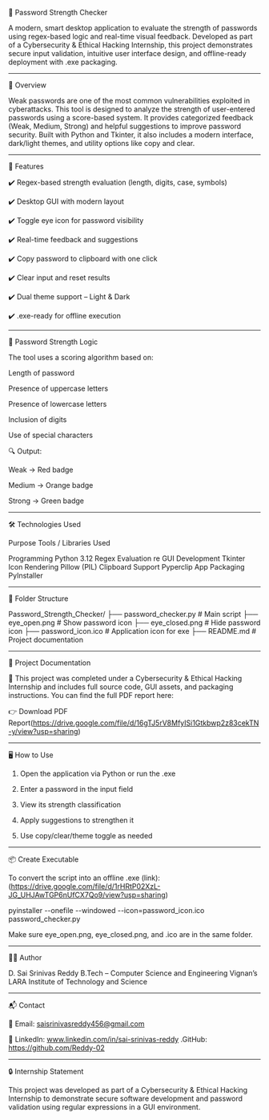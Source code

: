 🔐 Password Strength Checker

A modern, smart desktop application to evaluate the strength of passwords using regex-based logic and real-time visual feedback. Developed as part of a Cybersecurity & Ethical Hacking Internship, this project demonstrates secure input validation, intuitive user interface design, and offline-ready deployment with .exe packaging.


---

📘 Overview

Weak passwords are one of the most common vulnerabilities exploited in cyberattacks. This tool is designed to analyze the strength of user-entered passwords using a score-based system. It provides categorized feedback (Weak, Medium, Strong) and helpful suggestions to improve password security. Built with Python and Tkinter, it also includes a modern interface, dark/light themes, and utility options like copy and clear.


---

🚀 Features

✔️ Regex-based strength evaluation (length, digits, case, symbols)

✔️ Desktop GUI with modern layout

✔️ Toggle eye icon for password visibility

✔️ Real-time feedback and suggestions

✔️ Copy password to clipboard with one click

✔️ Clear input and reset results

✔️ Dual theme support – Light & Dark

✔️ .exe-ready for offline execution



---

🧠 Password Strength Logic

The tool uses a scoring algorithm based on:

Length of password

Presence of uppercase letters

Presence of lowercase letters

Inclusion of digits

Use of special characters


🔍 Output:

Weak → Red badge

Medium → Orange badge

Strong → Green badge



---

🛠️ Technologies Used

Purpose	Tools / Libraries Used

Programming	Python 3.12
Regex Evaluation	re
GUI Development	Tkinter
Icon Rendering	Pillow (PIL)
Clipboard Support	Pyperclip
App Packaging	PyInstaller



---

📁 Folder Structure

Password_Strength_Checker/
├── password_checker.py         # Main script
├── eye_open.png                # Show password icon
├── eye_closed.png              # Hide password icon
├── password_icon.ico           # Application icon for exe
├── README.md                   # Project documentation


---

📄 Project Documentation

📘 This project was completed under a Cybersecurity & Ethical Hacking Internship and includes full source code, GUI assets, and packaging instructions. You can find the full PDF report here:

👉 Download PDF Report(https://drive.google.com/file/d/16gTJ5rV8MfyISi1Gtkbwp2z83cekTN-y/view?usp=sharing)


---

🖥️ How to Use

1. Open the application via Python or run the .exe


2. Enter a password in the input field


3. View its strength classification


4. Apply suggestions to strengthen it


5. Use copy/clear/theme toggle as needed




---

📦 Create Executable

To convert the script into an offline .exe (link):(https://drive.google.com/file/d/1rHRtP02XzL-JG_UHJAwTGP6nUfCX7Qo9/view?usp=sharing)

pyinstaller --onefile --windowed --icon=password_icon.ico password_checker.py

Make sure eye_open.png, eye_closed.png, and .ico are in the same folder.


---

👨‍💻 Author

D. Sai Srinivas Reddy
B.Tech – Computer Science and Engineering
Vignan’s LARA Institute of Technology and Science


---

📬 Contact

📧 Email: saisrinivasreddy456@gmail.com

🔗 LinkedIn:  www.linkedin.com/in/sai-srinivas-reddy
.GitHub: https://github.com/Reddy-02



---

🔒 Internship Statement

This project was developed as part of a Cybersecurity & Ethical Hacking Internship to demonstrate secure software development and password validation using regular expressions in a GUI environment.
